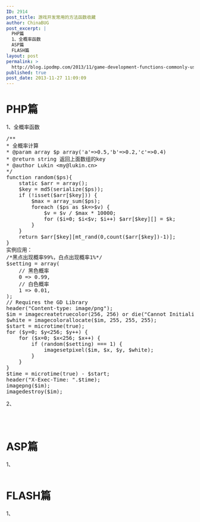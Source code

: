 ```yaml
---
ID: 2914
post_title: 游戏开发常用的方法函数收藏
author: ChinaBUG
post_excerpt: |
  PHP篇
  1、全概率函数
  ASP篇
  FLASH篇
layout: post
permalink: >
  http://blog.ipodmp.com/2013/11/game-development-functions-commonly-used-method-favorites.html
published: true
post_date: 2013-11-27 11:09:09
---
```

<h1>PHP篇</h1>
1、全概率函数
<pre>/**
* 全概率计算
* @param array $p array('a'=&gt;0.5,'b'=&gt;0.2,'c'=&gt;0.4)
* @return string 返回上面数组的key
* @author Lukin &lt;my@lukin.cn&gt;
*/
function random($ps){
    static $arr = array(); 
    $key = md5(serialize($ps));
    if (!isset($arr[$key])) {
        $max = array_sum($ps);
        foreach ($ps as $k=&gt;$v) {
            $v = $v / $max * 10000;
            for ($i=0; $i&lt;$v; $i++) $arr[$key][] = $k;
        }
    }
    return $arr[$key][mt_rand(0,count($arr[$key])-1)];
}
实例应用：
/*黑点出现概率99%，白点出现概率1%*/
$setting = array(
    // 黑色概率
    0 =&gt; 0.99,
    // 白色概率
    1 =&gt; 0.01,
);
// Requires the GD Library
header("Content-type: image/png");
$im = imagecreatetruecolor(256, 256) or die("Cannot Initialize new GD image stream");
$white = imagecolorallocate($im, 255, 255, 255);
$start = microtime(true);
for ($y=0; $y&lt;256; $y++) {
    for ($x=0; $x&lt;256; $x++) {
        if (random($setting) === 1) {
            imagesetpixel($im, $x, $y, $white);
        }
    }
}
$time = microtime(true) - $start;
header("X-Exec-Time: ".$time);
imagepng($im);
imagedestroy($im);</pre>
2、
<pre></pre>
&nbsp;
<h1>ASP篇</h1>
1、
<pre></pre>
<h1>FLASH篇</h1>
1、